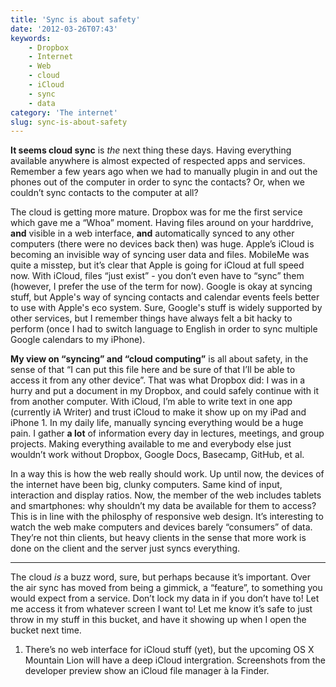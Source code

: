 ```yaml
---
title: 'Sync is about safety'
date: '2012-03-26T07:43'
keywords:
    - Dropbox
    - Internet
    - Web
    - cloud
    - iCloud
    - sync
    - data
category: 'The internet'
slug: sync-is-about-safety
---
```


**It seems cloud sync** is _the_ next thing these days. Having everything available anywhere is almost expected of respected apps and services. Remember a few years ago when we had to manually plugin in and out the phones out of the computer in order to sync the contacts? Or, when we couldn’t sync contacts to the computer at all?

The cloud is getting more mature. Dropbox was for me the first service which gave me a “Whoa” moment. Having files around on your harddrive, **and** visible in a web interface, **and** automatically synced to any other computers (there were no devices back then) was huge. Apple’s iCloud is becoming an invisible way of syncing user data and files. MobileMe was quite a misstep, but it’s clear that Apple is going for iCloud at full speed now. With iCloud, files “just exist” - you don’t even have to “sync” them (however, I prefer the use of the term for now). Google is okay at syncing stuff, but Apple's way of syncing contacts and calendar events feels better to use with Apple's eco system. Sure, Google's stuff is widely supported by other services, but I remember things have always felt a bit hacky to perform (once I had to switch language to English in order to sync multiple Google calendars to my iPhone).

**My view on “syncing” and “cloud computing”** is all about safety, in the sense of that “I can put this file here and be sure of that I’ll be able to access it from any other device”. That was what Dropbox did: I was in a hurry and put a document in my Dropbox, and could safely continue with it from another computer. With iCloud, I’m able to write text in one app (currently iA Writer) and trust iCloud to make it show up on my iPad and iPhone 1. In my daily life, manually syncing everything would be a huge pain. I gather **a lot** of information every day in lectures, meetings, and group projects. Making everything available to me and everybody else just wouldn’t work without Dropbox, Google Docs, Basecamp, GitHub, et al.

In a way this is how the web really should work. Up until now, the devices of the internet have been big, clunky computers. Same kind of input, interaction and display ratios. Now, the member of the web includes tablets and smartphones: why shouldn’t my data be available for them to access? This is in line with the philosphy of responsive web design. It’s interesting to watch the web make computers and devices barely “consumers” of data. They’re not thin clients, but heavy clients in the sense that more work is done on the client and the server just syncs everything.

* * *

The cloud _is_ a buzz word, sure, but perhaps because it’s important. Over the air sync has moved from being a gimmick, a “feature”, to something you would expect from a service. Don’t lock my data in if you don’t have to! Let me access it from whatever screen I want to! Let me know it’s safe to just throw in my stuff in this bucket, and have it showing up when I open the bucket next time.

1. There’s no web interface for iCloud stuff (yet), but the upcoming OS X Mountain Lion will have a deep iCloud intergration. Screenshots from the developer preview show an iCloud file manager à la Finder.
